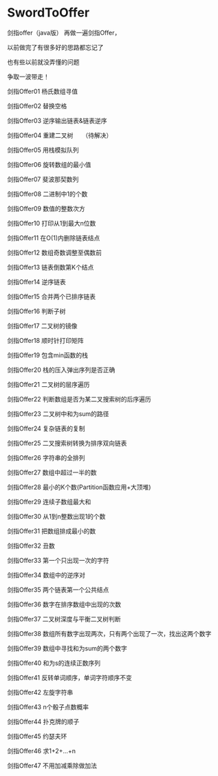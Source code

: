 # SwordToOffer
剑指offer（java版）
再做一遍剑指Offer，

以前做完了有很多好的思路都忘记了

也有些以前就没弄懂的问题

争取一波带走！

剑指Offer01 杨氏数组寻值

剑指Offer02 替换空格

剑指Offer03 逆序输出链表&链表逆序

剑指Offer04 重建二叉树　　（待解决）

剑指Offer05 用栈模拟队列

剑指Offer06 旋转数组的最小值

剑指Offer07 斐波那契数列

剑指Offer08 二进制中1的个数

剑指Offer09 数值的整数次方

剑指Offer10 打印从1到最大n位数

剑指Offer11 在O(1)内删除链表结点

剑指Offer12 数组奇数调整至偶数前

剑指Offer13 链表倒数第K个结点

剑指Offer14 逆序链表

剑指Offer15 合并两个已排序链表

剑指Offer16 判断子树

剑指Offer17 二叉树的镜像

剑指Offer18 顺时针打印矩阵

剑指Offer19 包含min函数的栈

剑指Offer20 栈的压入弹出序列是否正确

剑指Offer21 二叉树的层序遍历

剑指Offer22 判断数组是否为某二叉搜索树的后序遍历

剑指Offer23 二叉树中和为sum的路径

剑指Offer24 复杂链表的复制

剑指Offer25 二叉搜索树转换为排序双向链表

剑指Offer26 字符串的全排列

剑指Offer27 数组中超过一半的数

剑指Offer28 最小的K个数(Partition函数应用+大顶堆)

剑指Offer29 连续子数组最大和

剑指Offer30 从1到n整数出现1的个数

剑指Offer31 把数组排成最小的数

剑指Offer32 丑数

剑指Offer33 第一个只出现一次的字符

剑指Offer34 数组中的逆序对

剑指Offer35 两个链表第一个公共结点

剑指Offer36 数字在排序数组中出现的次数

剑指Offer37 二叉树深度与平衡二叉树判断

剑指Offer38 数组所有数字出现两次，只有两个出现了一次，找出这两个数字

剑指Offer39 数组中寻找和为sum的两个数字

剑指Offer40 和为s的连续正数序列

剑指Offer41 反转单词顺序，单词字符顺序不变

剑指Offer42 左旋字符串

剑指Offer43 n个骰子点数概率

剑指Offer44 扑克牌的顺子

剑指Offer45 约瑟夫环

剑指Offer46 求1+2+...+n

剑指Offer47 不用加减乘除做加法
